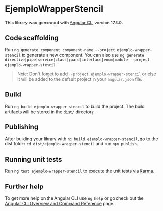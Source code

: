 # EjemploWrapperStencil

This library was generated with [Angular CLI](https://github.com/angular/angular-cli) version 17.3.0.

## Code scaffolding

Run `ng generate component component-name --project ejemplo-wrapper-stencil` to generate a new component. You can also use `ng generate directive|pipe|service|class|guard|interface|enum|module --project ejemplo-wrapper-stencil`.
> Note: Don't forget to add `--project ejemplo-wrapper-stencil` or else it will be added to the default project in your `angular.json` file. 

## Build

Run `ng build ejemplo-wrapper-stencil` to build the project. The build artifacts will be stored in the `dist/` directory.

## Publishing

After building your library with `ng build ejemplo-wrapper-stencil`, go to the dist folder `cd dist/ejemplo-wrapper-stencil` and run `npm publish`.

## Running unit tests

Run `ng test ejemplo-wrapper-stencil` to execute the unit tests via [Karma](https://karma-runner.github.io).

## Further help

To get more help on the Angular CLI use `ng help` or go check out the [Angular CLI Overview and Command Reference](https://angular.io/cli) page.
